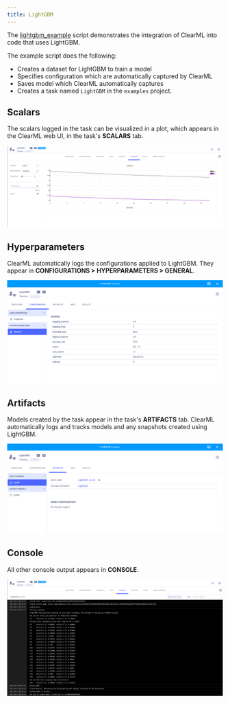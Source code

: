 ```yaml
---
title: LightGBM
---
```


The [lightgbm_example](https://github.com/clearml/clearml/blob/master/examples/frameworks/lightgbm/lightgbm_example.py) 
script demonstrates the integration of ClearML into code that uses LightGBM. 

The example script does the following: 
* Creates a dataset for LightGBM to train a model
* Specifies configuration which are automatically captured by ClearML
* Saves model which ClearML automatically captures
* Creates a task named `LightGBM` in the `examples` project.

## Scalars

The scalars logged in the task can be visualized in a plot, which appears in the ClearML web UI, in the task's **SCALARS** tab.

![LightGBM scalars](../../../img/examples_lightgbm_scalars.png)

## Hyperparameters

ClearML automatically logs the configurations applied to LightGBM. They appear in **CONFIGURATIONS > HYPERPARAMETERS > GENERAL**.

![LightGBM hyperparameters](../../../img/examples_lightgbm_config.png)

## Artifacts

Models created by the task appear in the task's **ARTIFACTS** tab. ClearML automatically logs and tracks 
models and any snapshots created using LightGBM. 

![LightGBM model](../../../img/examples_lightgbm_model.png)

## Console

All other console output appears in **CONSOLE**.

![LightGBM console](../../../img/examples_lightgbm_console.png)


